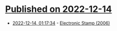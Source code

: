 # [Published on 2022-12-14](index.md)

* [2022-12-14, 01:17:34](https://news.ycombinator.com/item?id=33978748) - [Electronic Stamp (2006)](https://spritesmods.com/?art=inker&page=1)
